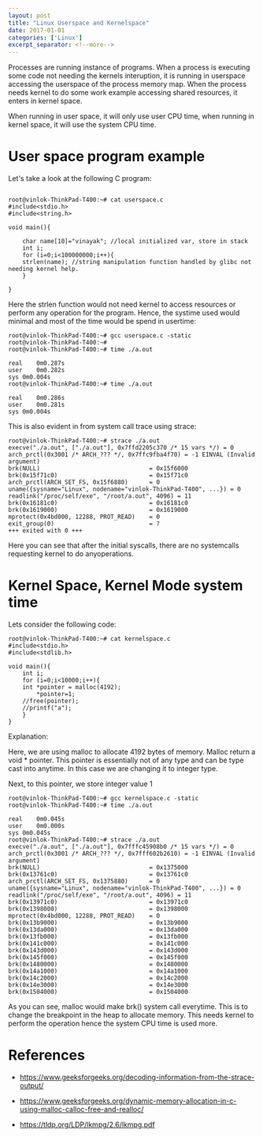 ```yaml
---
layout: post
title: "Linux Userspace and Kernelspace"
date: 2017-01-01
categories: ['Linux']
excerpt_separator: <!--more-->
---
```



Processes are running instance of programs. When a process is executing some code not needing the kernels interuption, it is running in userspace accessing the userspace of the process memory map. When the process needs kernel to do some work example accessing shared resources, it enters in kernel space.

When running in user space, it will only use user CPU time, when running in kernel space, it will use the system CPU time.


# User space program example

Let's take a look at the following C program:

```

root@vinlok-ThinkPad-T400:~# cat userspace.c
#include<stdio.h>
#include<string.h>

void main(){

	char name[10]="vinayak"; //local initialized var, store in stack
	int i;
	for (i=0;i<100000000;i++){
	strlen(name); //string manipulation function handled by glibc not needing kernel help.
	}

}
```

Here the strlen function would not need kernel to access resources or perform any operation for the program. Hence, the systime used would minimal and most of the time would be spend in usertime:

```
root@vinlok-ThinkPad-T400:~# gcc userspace.c -static
root@vinlok-ThinkPad-T400:~#
root@vinlok-ThinkPad-T400:~# time ./a.out

real	0m0.287s
user	0m0.282s
sys	0m0.004s
root@vinlok-ThinkPad-T400:~# time ./a.out

real	0m0.286s
user	0m0.281s
sys	0m0.004s
```

This is also evident in from system call trace using strace:

```
root@vinlok-ThinkPad-T400:~# strace ./a.out
execve("./a.out", ["./a.out"], 0x7ffd2205c370 /* 15 vars */) = 0
arch_prctl(0x3001 /* ARCH_??? */, 0x7ffc9fba4f70) = -1 EINVAL (Invalid argument)
brk(NULL)                               = 0x15f6000
brk(0x15f71c0)                          = 0x15f71c0
arch_prctl(ARCH_SET_FS, 0x15f6880)      = 0
uname({sysname="Linux", nodename="vinlok-ThinkPad-T400", ...}) = 0
readlink("/proc/self/exe", "/root/a.out", 4096) = 11
brk(0x16181c0)                          = 0x16181c0
brk(0x1619000)                          = 0x1619000
mprotect(0x4bd000, 12288, PROT_READ)    = 0
exit_group(0)                           = ?
+++ exited with 0 +++

```

Here you can see that after the initial syscalls, there are no systemcalls requesting kernel to do anyoperations.


# Kernel Space, Kernel Mode system time

Lets consider the following code:

```
root@vinlok-ThinkPad-T400:~# cat kernelspace.c
#include<stdio.h>
#include<stdlib.h>

void main(){
	int i;
	for (i=0;i<10000;i++){
	int *pointer = malloc(4192);
    	*pointer=1;
	//free(pointer);
	//printf("a");
	}
}
```
Explanation:

Here, we are using malloc to allocate 4192 bytes of memory. Malloc return a void * pointer. This pointer is essentially not of any type and can be type cast into anytime. In this case we are changing it to integer type.

Next, to this pointer, we store integer value 1


```
root@vinlok-ThinkPad-T400:~# gcc kernelspace.c -static
root@vinlok-ThinkPad-T400:~# time ./a.out

real	0m0.045s
user	0m0.000s
sys	0m0.045s
root@vinlok-ThinkPad-T400:~# strace ./a.out
execve("./a.out", ["./a.out"], 0x7fffc45908b0 /* 15 vars */) = 0
arch_prctl(0x3001 /* ARCH_??? */, 0x7fff602b2610) = -1 EINVAL (Invalid argument)
brk(NULL)                               = 0x1375000
brk(0x13761c0)                          = 0x13761c0
arch_prctl(ARCH_SET_FS, 0x1375880)      = 0
uname({sysname="Linux", nodename="vinlok-ThinkPad-T400", ...}) = 0
readlink("/proc/self/exe", "/root/a.out", 4096) = 11
brk(0x13971c0)                          = 0x13971c0
brk(0x1398000)                          = 0x1398000
mprotect(0x4bd000, 12288, PROT_READ)    = 0
brk(0x13b9000)                          = 0x13b9000
brk(0x13da000)                          = 0x13da000
brk(0x13fb000)                          = 0x13fb000
brk(0x141c000)                          = 0x141c000
brk(0x143d000)                          = 0x143d000
brk(0x145f000)                          = 0x145f000
brk(0x1480000)                          = 0x1480000
brk(0x14a1000)                          = 0x14a1000
brk(0x14c2000)                          = 0x14c2000
brk(0x14e3000)                          = 0x14e3000
brk(0x1504000)                          = 0x1504000

```

As you can see, malloc would make brk() system call everytime. This is to change the breakpoint in the heap to allocate memory. This needs kernel to perform the operation hence the system CPU time is used more.


# References
- https://www.geeksforgeeks.org/decoding-information-from-the-strace-output/
- https://www.geeksforgeeks.org/dynamic-memory-allocation-in-c-using-malloc-calloc-free-and-realloc/

- https://tldp.org/LDP/lkmpg/2.6/lkmpg.pdf